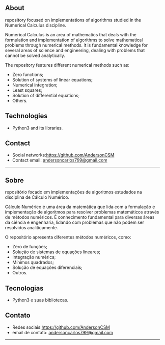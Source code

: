 ## About
repository focused on implementations of algorithms studied in the Numerical Calculus discipline.

Numerical Calculus is an area of ​​mathematics that deals with the formulation and implementation of algorithms to solve mathematical problems through numerical methods. It is fundamental knowledge for several areas of science and engineering, dealing with problems that cannot be solved analytically.
 
The repository features different numerical methods such as:
- Zero functions;
- Solution of systems of linear equations;
- Numerical integration;
- Least squares;
- Solution of differential equations;
- Others.

## Technologies
- Python3 and its libraries.

## Contact
- Social networks:https://github.com/AndersonCSM
- Contact email: andersoncarlos799@gmail.com

---
## Sobre
repositório focado em implementações de algoritmos estudados na disciplina de Cálculo Numérico.

Cálculo Numérico é uma área da matemática que lida com a formulação e implementação de algoritmos para resolver problemas matemáticos através de métodos numéricos. É conhecimento fundamental para diversas áreas da ciência e engenharia, lidando com problemas que não podem ser resolvidos analiticamente.
 
O repositório apresenta diferentes métodos numéricos, como: 
- Zero de funções;
- Solução de sistemas de equações lineares;
- Integração numérica;
- Mínimos quadrados;
- Solução de equações diferenciais;
- Outros.

## Tecnologias
- Python3 e suas bibliotecas.

## Contato
- Redes sociais:https://github.com/AndersonCSM
- email de contato: andersoncarlos799@gmail.com

---
